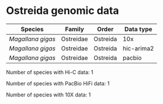 # Ostreida genomic data

| Species | Family | Order | Data type |
| -- | --- | --- | --- |
| *Magallana gigas* | Ostreidae | Ostreida | 10x |
| *Magallana gigas* | Ostreidae | Ostreida | hic-arima2 |
| *Magallana gigas* | Ostreidae | Ostreida | pacbio |

Number of species with Hi-C data: 1

Number of species with PacBio HiFi data: 1

Number of species with 10X data: 1
